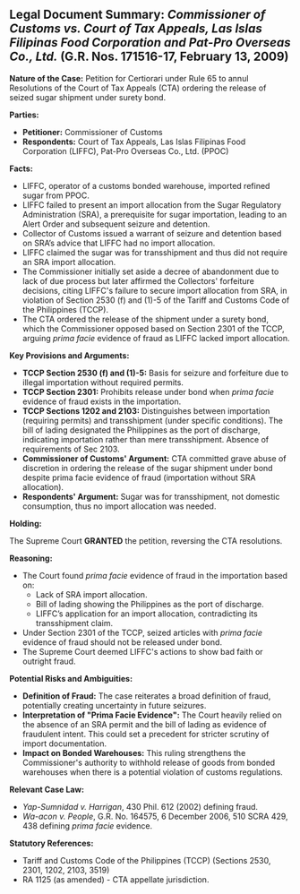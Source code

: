 ## Legal Document Summary: *Commissioner of Customs vs. Court of Tax Appeals, Las Islas Filipinas Food Corporation and Pat-Pro Overseas Co., Ltd.* (G.R. Nos. 171516-17, February 13, 2009)

**Nature of the Case:** Petition for Certiorari under Rule 65 to annul Resolutions of the Court of Tax Appeals (CTA) ordering the release of seized sugar shipment under surety bond.

**Parties:**

*   **Petitioner:** Commissioner of Customs
*   **Respondents:** Court of Tax Appeals, Las Islas Filipinas Food Corporation (LIFFC), Pat-Pro Overseas Co., Ltd. (PPOC)

**Facts:**

*   LIFFC, operator of a customs bonded warehouse, imported refined sugar from PPOC.
*   LIFFC failed to present an import allocation from the Sugar Regulatory Administration (SRA), a prerequisite for sugar importation, leading to an Alert Order and subsequent seizure and detention.
*   Collector of Customs issued a warrant of seizure and detention based on SRA’s advice that LIFFC had no import allocation.
*   LIFFC claimed the sugar was for transshipment and thus did not require an SRA import allocation.
*   The Commissioner initially set aside a decree of abandonment due to lack of due process but later affirmed the Collectors' forfeiture decisions, citing LIFFC's failure to secure import allocation from SRA, in violation of Section 2530 (f) and (1)-5 of the Tariff and Customs Code of the Philippines (TCCP).
*   The CTA ordered the release of the shipment under a surety bond, which the Commissioner opposed based on Section 2301 of the TCCP, arguing *prima facie* evidence of fraud as LIFFC lacked import allocation.

**Key Provisions and Arguments:**

*   **TCCP Section 2530 (f) and (1)-5:** Basis for seizure and forfeiture due to illegal importation without required permits.
*   **TCCP Section 2301:**  Prohibits release under bond when *prima facie* evidence of fraud exists in the importation.
*   **TCCP Sections 1202 and 2103:** Distinguishes between importation (requiring permits) and transshipment (under specific conditions). The bill of lading designated the Philippines as the port of discharge, indicating importation rather than mere transshipment. Absence of requirements of Sec 2103.
*   **Commissioner of Customs' Argument:** CTA committed grave abuse of discretion in ordering the release of the sugar shipment under bond despite prima facie evidence of fraud (importation without SRA allocation).
*   **Respondents' Argument:**  Sugar was for transshipment, not domestic consumption, thus no import allocation was needed.

**Holding:**

The Supreme Court **GRANTED** the petition, reversing the CTA resolutions.

**Reasoning:**

*   The Court found *prima facie* evidence of fraud in the importation based on:
    *   Lack of SRA import allocation.
    *   Bill of lading showing the Philippines as the port of discharge.
    *   LIFFC’s application for an import allocation, contradicting its transshipment claim.
*   Under Section 2301 of the TCCP, seized articles with *prima facie* evidence of fraud should not be released under bond.
*   The Supreme Court deemed LIFFC's actions to show bad faith or outright fraud.

**Potential Risks and Ambiguities:**

*   **Definition of Fraud:**  The case reiterates a broad definition of fraud, potentially creating uncertainty in future seizures.
*   **Interpretation of "Prima Facie Evidence":**  The Court heavily relied on the absence of an SRA permit and the bill of lading as evidence of fraudulent intent. This could set a precedent for stricter scrutiny of import documentation.
*   **Impact on Bonded Warehouses:**  This ruling strengthens the Commissioner's authority to withhold release of goods from bonded warehouses when there is a potential violation of customs regulations.

**Relevant Case Law:**

*   *Yap-Sumnidad v. Harrigan*, 430 Phil. 612 (2002) defining fraud.
*   *Wa-acon v. People*, G.R. No. 164575, 6 December 2006, 510 SCRA 429, 438 defining *prima facie* evidence.

**Statutory References:**

*   Tariff and Customs Code of the Philippines (TCCP) (Sections 2530, 2301, 1202, 2103, 3519)
*   RA 1125 (as amended) - CTA appellate jurisdiction.
